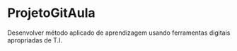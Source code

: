 # ProjetoGitAula
Desenvolver método aplicado de aprendizagem usando ferramentas digitais apropriadas de T.I.
